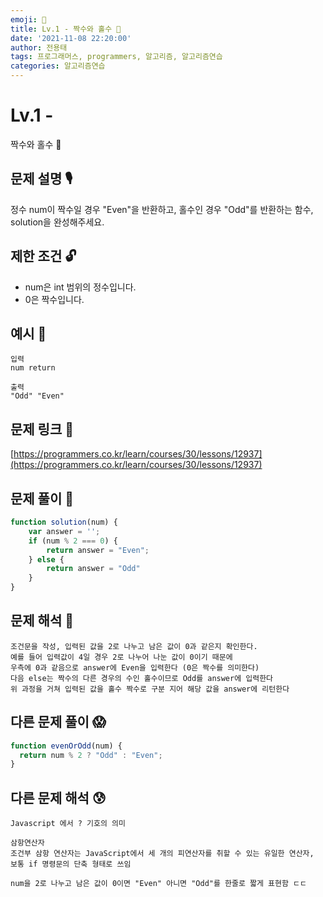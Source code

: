 ```yaml
---
emoji: 🥸
title: Lv.1 - 짝수와 홀수 🖖
date: '2021-11-08 22:20:00'
author: 전용태
tags: 프로그래머스, programmers, 알고리즘, 알고리즘연습
categories: 알고리즘연습
---
```


# Lv.1 - 
짝수와 홀수 🖖

## **문제 설명 🎙**

정수 num이 짝수일 경우 "Even"을 반환하고,
홀수인 경우 "Odd"를 반환하는 함수, solution을 완성해주세요.

## **제한 조건 🔓**

- num은 int 범위의 정수입니다.
- 0은 짝수입니다.

## 예시 👀

```
입력
num return
```

```
출력
"Odd" "Even"
```

## 문제 링크 📎

[https://programmers.co.kr/learn/courses/30/lessons/12937](https://programmers.co.kr/learn/courses/30/lessons/12937)

## 문제 풀이 🤔

```jsx
function solution(num) {
    var answer = '';
    if (num % 2 === 0) {
        return answer = "Even";
    } else {
        return answer = "Odd"
    }
}
```

## 문제 해석 🥸

```
조건문을 작성, 입력된 값을 2로 나누고 남은 값이 0과 같은지 확인한다. 
예를 들어 입력값이 4일 경우 2로 나누어 나눈 값이 0이기 때문에
우측에 0과 같음으로 answer에 Even을 입력한다 (0은 짝수를 의미한다)
다음 else는 짝수의 다른 경우의 수인 홀수이므로 Odd를 answer에 입력한다
위 과정을 거쳐 입력된 값을 홀수 짝수로 구분 지어 해당 값을 answer에 리턴한다
```

## 다른 문제 풀이 😱

```jsx
function evenOrOdd(num) {
  return num % 2 ? "Odd" : "Even";
}
```

## 다른 문제 해석 😰

```
Javascript 에서 ? 기호의 의미

삼항연산자
조건부 삼항 연산자는 JavaScript에서 세 개의 피연산자를 취할 수 있는 유일한 연산자, 
보통 if 명령문의 단축 형태로 쓰임

num을 2로 나누고 남은 값이 0이면 "Even" 아니면 "Odd"를 한줄로 짧게 표현함 ㄷㄷ
```

<br />
<br />